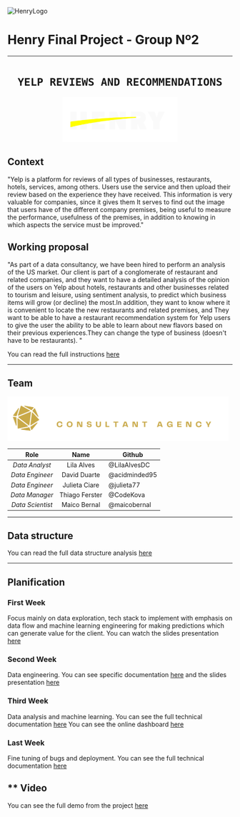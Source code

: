 ![HenryLogo](https://d31uz8lwfmyn8g.cloudfront.net/Assets/logo-henry-white-lg.png)

# **Henry Final Project - Group Nº2**

- - -

# <h1 align="center">**`YELP REVIEWS AND RECOMMENDATIONS`**</h1>

<p align="center">
<img src="https://github.com/HenryLABFinalGrupo02/trabajofinal/blob/main/MEDIA/henry_logo.png"  height="100">
</p>


## **Context**

"Yelp is a platform for reviews of all types of businesses, restaurants, hotels, services, among others. Users use the service and then upload their review based on the experience they have received. This information is very valuable for companies, since it gives them It serves to find out the image that users have of the different company premises, being useful to measure the performance, usefulness of the premises, in addition to knowing in which aspects the service must be improved."


## **Working proposal**

"As part of a data consultancy, we have been hired to perform an analysis of the US market. Our client is part of a conglomerate of restaurant and related companies, and they want to have a detailed analysis of the opinion of the users on Yelp about hotels, restaurants and other businesses related to tourism and leisure, using sentiment analysis, to predict which business items will grow (or decline) the most.In addition, they want to know where it is convenient to locate the new restaurants and related premises, and They want to be able to have a restaurant recommendation system for Yelp users to give the user the ability to be able to learn about new flavors based on their previous experiences.They can change the type of business (doesn't have to be restaurants).
"

You can read the full instructions [here](https://github.com/soyHenry/PF_DS/blob/main/Proyectos/Yelp.md)

- - -
## **Team**

<img src="https://github.com/HenryLABFinalGrupo02/trabajofinal/blob/main/MEDIA/logo_white.png"  height="100">

| **Role** | **Name** | **Github** |
|:---:|:---:|---|
| _Data Analyst_ | Lila Alves | @LilaAlvesDC |
| _Data Engineer_ | David Duarte | @acidminded95 |
| _Data Engineer_ | Julieta Ciare | @julieta77 |
| _Data Manager_ | Thiago Ferster | @CodeKova |
| _Data Scientist_ | Maico Bernal | @maicobernal |

- - -
## **Data structure**
You can read the full data structure analysis [here]("https://github.com/HenryLABFinalGrupo02/trabajofinal/blob/main/DOCS/data_structure.md")



- - -
## **Planification**

### **First Week**

Focus mainly on data exploration, tech stack to implement with emphasis on data flow and machine learning engineering for making predictions which can generate value for the client. 
You can watch the slides presentation [here](https://www.canva.com/design/DAFSIRysJ-c/zHkvCn-BxRCWirkRg5Mugw/view?utm_content=DAFSIRysJ-c&utm_campaign=designshare&utm_medium=link2&utm_source=sharebutton)



### **Second Week**

Data engineering.
You can see specific documentation [here]("https://github.com/HenryLABFinalGrupo02/trabajofinal/blob/main/DOCS/week2.md") and the slides presentation [here]()

### **Third Week**
Data analysis and machine learning.
You can see the full technical documentation [here](https://drive.google.com/file/d/1nJIAz3v5zExSsW-5DvSSKEEokM1GndQl/view?usp=sharing)
You can see the online dashboard [here](http://34.102.67.22:8501/)

### **Last Week**
Fine tuning of bugs and deployment. You can see the full technical documentation [here](https://drive.google.com/file/d/1nJIAz3v5zExSsW-5DvSSKEEokM1GndQl/view?usp=sharing)


## ** Video 
You can see the full demo from the project [here]()
